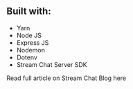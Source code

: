 ## Built with:

- Yarn
- Node JS
- Express JS
- Nodemon
- Dotenv
- Stream Chat Server SDK

Read full article on Stream Chat Blog here
